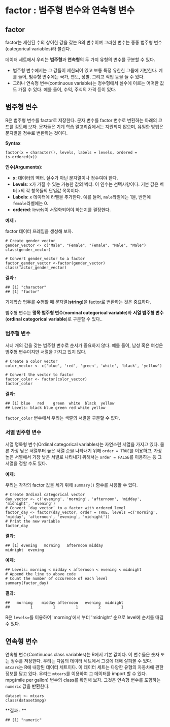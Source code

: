 # factor : 범주형 변수와 연속형 변수



## factor

factor는 제한된 수의 상이한 값을 갖는 R의 변수이며 그러한 변수는 종종 범주형 변수(categorical variables)라 불린다.

데이터 세트에서 우리는 **범주형**과 **연속형**의 두 가지 유형의 변수를 구분할 수 있다.

- 범주형 변수에서는 그 값들이 제한되어 있고 보통 특정 유한한 그룹에 기반한다. 예를 들어, 범주형 변수에는 국가, 연도, 성별, 그리고 직업 등을 들 수 있다.
- 그러나 연속형 변수(continuous variable)는 정수형에서 실수에 이르는 어떠한 값도 가질 수 있다. 예를 들어, 수익, 주식의 가격 등이 있다.



## 범주형 변수

R은 범주형 변수를 factor로 저장한다. 문자 변수를 factor 변수로 변환하는 아래의 코드를 검토해 보자. 문자들은 기계 학습 알고리즘에서는 지원되지 않으며, 유일한 방법은 문자열을 정수로 변환하는 것이다.

**Syntax**

```
factor(x = character(), levels, labels = levels, ordered = is.ordered(x))
```

**인수(Arguments):**

- **x**: 데이터의 벡터. 실수가 아닌 문자열이나 정수여야 한다.
- **Levels**: x가 가질 수 있는 가능한 값의 벡터. 이 인수는 선택사항이다. 기본 값은 벡터 x의 각 항목들의 단일값 목록이다.
- **Labels**: x 데이터에 라벨을 추가한다. 예를 들어,  `male`라벨에는 1을, 반면에  `female`라벨에는 0.
- **ordered**: levels이 서열화되어야 하는지를 결정한다.



**예제 :**

factor 데이터 프레임을 생성해 보자.

```
# Create gender vector
gender_vector <- c("Male", "Female", "Female", "Male", "Male")
class(gender_vector)

# Convert gender_vector to a factor
factor_gender_vector <-factor(gender_vector)
class(factor_gender_vector)
```

**결과 :**

```
## [1] "character"
## [1] "factor"
```

기계학습 업무를 수행할 때 문자열(**string**)을 factor로 변환하는 것은 중요하다.

범주형 변수는 **명목 범주형 변수**(**nominal categorical variable**)와 **서열 범주형 변수**(**ordinal categorical variable**)로 구분할 수 있다..



### 범주형 변수

서너 개의 값을 갖는 범주형 변수로 순서가 중요하지 않다. 예를 들어, 남성 혹은 여성은 범주형 변수이지만 서열을 가지고 있지 않다.

```
# Create a color vector
color_vector <- c('blue', 'red', 'green', 'white', 'black', 'yellow')

# Convert the vector to factor
factor_color <- factor(color_vector)
factor_color
```

**결과:**

```
## [1] blue   red    green  white  black  yellow
## Levels: black blue green red white yellow
```

`factor_color` 변수에서 우리는 색깔의 서열을 구분할 수 없다.



### 서열 범주형 변수

서열 명목형 변수(Ordinal categorical variables)는  자연스런 서열을 가지고 있다. 물론 가장 낮은 서열부터 높은 서열 순을 나타내기 위해 `order = TRUE`를 이용하고, 가장 높은 서열에서 가장 낮은 서열로 나타내기 위해서는 `order = FALSE`를 이용하는 등 그 서열을 정할 수도 있다. 



**예제:**

우리는 각각의 factor 값을 세기 위해 `summary()` 함수를 사용할 수 있다.

```
# Create Ordinal categorical vector 
day_vector <- c('evening', 'morning', 'afternoon', 'midday', 'midnight', 'evening')
# Convert `day_vector` to a factor with ordered level
factor_day <- factor(day_vector, order = TRUE, levels =c('morning', 'midday', 'afternoon', 'evening', 'midnight'))
# Print the new variable
factor_day
```

**결과:**

```
## [1] evening   morning   afternoon midday    
midnight  evening  
```



**예제:**

```
## Levels: morning < midday < afternoon < evening < midnight
# Append the line to above code
# Count the number of occurence of each level
summary(factor_day)
```

**결과:**

```
##   morning    midday afternoon   evening  midnight
##         1         1         1         2         1
```

R은 `levels=`를 이용하여 'morning'에서 부터 'midnight' 순으로 level에 순서를 매길 수 있다.



## 연속형 변수

연속형 변수(Continuous class variables)는 R에서 기본 값이다. 이 변수들은 숫자 또는 정수를 저장한다. 우리는 다음의 데이터 세트에서 그것에 대해 살펴볼 수 있다. `mtcars`는 R에 내장된 데이터 세트이다. 이 데이터 세트는 다양한 유형의 자동차에 관한 정보를 담고 있다. 우리는 `mtcars`를 이용하여 그 데이터를 import 할 수 있다. mpg(mile per gallon) 변수의 class를 확인해 보자. 그것은 연속형 변수를 포함하는 `numeric` 값을 반환한다.

```
dataset <- mtcars
class(dataset$mpg)
```

**결과 : **

```
## [1] "numeric"
```

 

